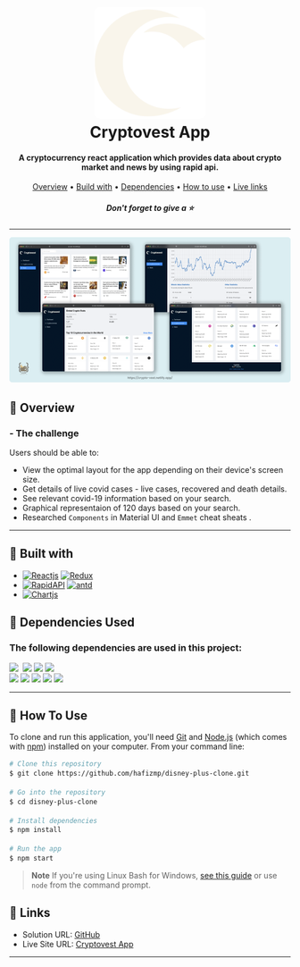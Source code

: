 <h1 align="center">
  <br>
  <a href="http://www.amitmerchant.com/electron-markdownify"><img src="public/logo512.png" alt="Covid-19 Tracker" width="200" style="border-radius:10px"></a>
  <br>
  Cryptovest App
  <br>
</h1>

<h4 align="center">A cryptocurrency react application which provides data about crypto market and news by using rapid api.</h4>

<p align="center">
  <a href="#🚀-overview">Overview</a> •
  <a href="#🚀-built-with">Build with</a> •
  <a href="#🚀-dependencies-used">Dependencies</a> •
  <a href="#🚀-how-to-use">How to use</a> •
  <a href="#🚀-links">Live links</a>
</p>

<h5 align="center">Don't forget to give a ⭐️ </h5>

<hr>

![screenshot](src/images/preview.png)

## 🚀 Overview

### - The challenge

Users should be able to:

- View the optimal layout for the app depending on their device's screen size.
- Get details of live covid cases - live cases, recovered and death details.
- See relevant covid-19 information based on your search.
- Graphical representaion of 120 days based on your search.
- Researched `Components` in Material UI and `Emmet` cheat sheats .

<hr>

## 🚀 Built with

- [![Reactjs][reactjs]][reactjs-url] [![Redux][Redux]][Redux-url] 
- [![RapidAPI][RapidAPI]][RapidAPI-url] [![antd][antd]][antd-url] 
- [![Chartjs][chartjs]][chartjs-url]

## 🚀 Dependencies Used

<h3>The following dependencies are used in this project:</h3>

<img src="https://img.shields.io/badge/@ant--design/icons-v4.7.0-3CCF4E"> 
<img scr="https://img.shields.io/badge/react--router--dom-v6.3.0-3CCF4E">
<img src="https://img.shields.io/badge/react--redux-v8.0.2-3CCF4E"> 
<img src="https://img.shields.io/badge/@reduxjs/toolkit-v1.8.3-3CCF4E"> 
<img src="https://img.shields.io/badge/axios-v0.27.2-3CCF4E"> <br>
<img src="https://img.shields.io/badge/chart.js-v3.7.1-3CCF4E">
<img src="https://img.shields.io/badge/react--chartjs--2-v4.1.0-3CCF4E">
<img src="https://img.shields.io/badge/html--react--parser-v3.0.1-3CCF4E">
<img src="https://img.shields.io/badge/millify-v5.0.0-3CCF4E">
<img src="https://img.shields.io/badge/moment-v2.29.4-3CCF4E">

<br>

<hr>

## 🚀 How To Use

To clone and run this application, you'll need [Git](https://git-scm.com) and [Node.js](https://nodejs.org/en/download/) (which comes with [npm](http://npmjs.com)) installed on your computer. From your command line:

```bash
# Clone this repository
$ git clone https://github.com/hafizmp/disney-plus-clone.git

# Go into the repository
$ cd disney-plus-clone

# Install dependencies
$ npm install

# Run the app
$ npm start
```

> **Note**
> If you're using Linux Bash for Windows, [see this guide](https://www.howtogeek.com/261575/how-to-run-graphical-linux-desktop-applications-from-windows-10s-bash-shell/) or use `node` from the command prompt.

## 🚀 Links

- Solution URL: [GitHub](https://github.com/hafizmp/cryptovest-app)
- Live Site URL: [Cryptovest App](https://crypto-vest.netlify.app/)

<hr>


[reactjs]: https://img.shields.io/badge/REACT%20JS-000000?style=for-the-badge&logo=REACT&logoColor=61DBFB
[reactjs-url]: https://reactjs.org/

[antd]: https://img.shields.io/badge/Ant%20Design-FF1E00?style=for-the-badge&logo=antdesign&logoColor=21E1E1
[antd-url]: https://ant.design/

[leaflet]: https://img.shields.io/badge/Leaflet.js-A2B5BB?style=for-the-badge&logo=leaflet&logoColor=2B7A0B
[leaflet-url]: https://leafletjs.com/

[chartjs]: https://img.shields.io/badge/Chart.js-FFFFFF?style=for-the-badge&logo=chart.js&logoColor=ff787c
[chartjs-url]: https://www.chartjs.org/

[Redux]: https://img.shields.io/badge/Redux-AFB4FF?style=for-the-badge&logo=redux&logoColor=A66CFF
[Redux-url]: https://redux.js.org/

[RapidAPI]: https://img.shields.io/badge/Rapid%20API-1C3879?style=for-the-badge&logo=&logoColor=21E1E1
[RapidAPI-url]: https://rapidapi.com/hub
